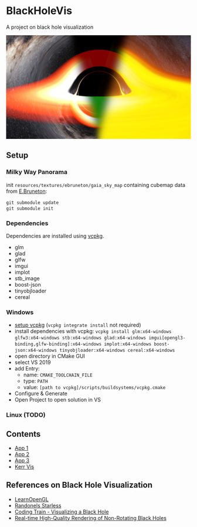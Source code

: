 # BlackHoleVis
A project on black hole visualization

![](screenshots/screenshot_mix.png)

## Setup

### Milky Way Panorama
init `resources/textures/ebruneton/gaia_sky_map` containing cubemap data from [E.Bruneton](https://github.com/ebruneton/gaia_sky_map):
```
git submodule update
git submodule init
```

### Dependencies
Dependencies are installed using [vcpkg](https://github.com/Microsoft/vcpkg).
- glm
- glad
- glfw
- imgui
- implot
- stb_image
- boost-json
- tinyobjloader
- cereal

### Windows
- [setup vcpkg](https://vcpkg.io/en/getting-started.html) (```vcpkg integrate install``` not required)
- install dependencies with vcpkg: 
	```vcpkg install glm:x64-windows glfw3:x64-windows stb:x64-windows glad:x64-windows imgui[opengl3-binding,glfw-binding]:x64-windows implot:x64-windows boost-json:x64-windows tinyobjloader:x64-windows cereal:x64-windows```
- open directory in CMake GUI
- select VS 2019
- add Entry:
	- name: ```CMAKE_TOOLCHAIN_FILE```
	- type: ```PATH```
	- value: ```[path to vcpkg]/scripts/buildsystems/vcpkg.cmake```
- Configure & Generate
- Open Project to open solution in VS

### Linux (TODO)

## Contents
- [App 1](app/BlackHoleVis_1/README.md)
- [App 2](app/BlackHoleVis_2/README.md)
- [App 3](app/BlackHoleVis_3/README.md)
- [Kerr Vis](app/KerrVis/README.md)

## References on Black Hole Visualization
- [LearnOpenGL](https://learnopengl.com/)
- [Randonels Starless](https://github.com/rantonels/starless)
- [Coding Train - Visualizing a Black Hole](https://www.youtube.com/watch?v=Iaz9TqYWUmA)
- [Real-time High-Quality Rendering of Non-Rotating Black Holes](https://github.com/ebruneton/black_hole_shader)
